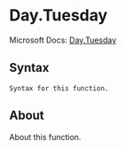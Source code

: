 ---
---

# Day.Tuesday

Microsoft Docs: [Day.Tuesday](https://docs.microsoft.com/en-us/powerquery-m/day-tuesday)

## Syntax

```
Syntax for this function.
```

## About

About this function.

